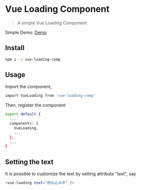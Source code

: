 # Vue Loading Component

> A simple Vue Loading Component

Simple Demo: [Demo](https://codesandbox.io/s/flamboyant-einstein-lx82s?file=/src/App.vue)

## Install

```bash
npm i -s vue-loading-comp
```

## Usage

Import the component,

```bash
import VueLoading from 'vue-loading-comp'
```

Then, register the component

```bash
export default {
  ...
  components: {
    VueLoading,
    ...
  },
  ...
}
```

## Setting the text

It is possible to customize the text by setting attribute "text", say

```bash
<vue-loading text="読み込み中" />
```
